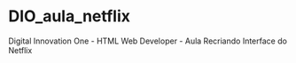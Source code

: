# DIO_aula_netflix
Digital Innovation One - HTML Web Developer - Aula Recriando Interface do Netflix
